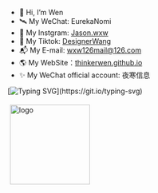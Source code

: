 - 👋 Hi, I’m Wen
- 🛰 My WeChat: EurekaNomi
- 📸 My Instgram: <a href="https://www.instagram.com/jason.wxw/" >Jason.wxw</a>
- 🌈 My Tiktok: <a href="https://www.tiktok.com/@friday.wang/" >DesignerWang</a>
- 📬 My E-mail: wxw126mail@126.com
- 🌎 My WebSite：[thinkerwen.github.io](https://thinkerwen.github.io/)
- ✨ My WeChat official account: 夜寒信息

[![Typing SVG](https://readme-typing-svg.demolab.com?font=Fira+Code&pause=1000&random=false&width=435&lines=Welcome+to+my+profile;I+wish+you+happiness+every+day.)](https://git.io/typing-svg)

<img src="https://github-readme-stats.vercel.app/api?username=Raptor-wxw&show_icons=true&theme=onedark" alt="logo" height="160" style="margin: 5px; margin-bottom: 20px;" />
